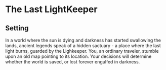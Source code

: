 # The Last LightKeeper

## Setting

In a world where the sun is dying and darkness has started swallowing the lands, ancient legends speak of a hidden sactuary - a place where the last light burns, guarded by the Lighkeeper. You, an ordinary traveler, stumble upon an old map pointing to its location. Your decisions will determine whether the world is saved, or lost forever engulfed in darkness.
